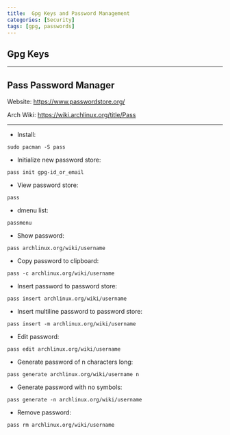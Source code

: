 ```yaml
---
title:  Gpg Keys and Password Management
categories: [Security]
tags: [gpg, passwords]
---
```


## Gpg Keys

---

## Pass Password Manager

Website:
<a href="https://www.passwordstore.org/" target="_blank">https://www.passwordstore.org/</a>

Arch Wiki:
<a href="https://wiki.archlinux.org/title/Pass" target="_blank">https://wiki.archlinux.org/title/Pass</a>

---

- Install:
```terminal
sudo pacman -S pass
```

- Initialize new password store:
```terminal
pass init gpg-id_or_email
```

- View password store:
```terminal
pass
```

- dmenu list:
```terminal
passmenu
```

- Show password:
```terminal
pass archlinux.org/wiki/username
```

- Copy password to clipboard:
```terminal
pass -c archlinux.org/wiki/username
```

- Insert password to password store:
```terminal
pass insert archlinux.org/wiki/username
```

- Insert multiline password to password store:
```terminal
pass insert -m archlinux.org/wiki/username
```

- Edit password:
```terminal
pass edit archlinux.org/wiki/username
```

- Generate password of n characters long:
```terminal
pass generate archlinux.org/wiki/username n
```

- Generate password with no symbols:
```terminal
pass generate -n archlinux.org/wiki/username
```

- Remove password:
```terminal
pass rm archlinux.org/wiki/username
```
